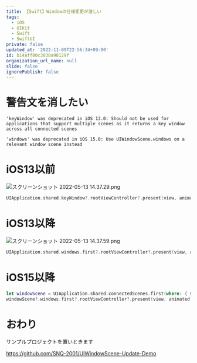 ```yaml
---
title: 【Swift】Windowの仕様変更が激しい
tags:
  - iOS
  - UIKit
  - Swift
  - SwiftUI
private: false
updated_at: '2022-11-09T22:56:34+09:00'
id: b14aff80c3038a98129f
organization_url_name: null
slide: false
ignorePublish: false
---
```

# 警告文を消したい
```
'keyWindow' was deprecated in iOS 13.0: Should not be used for applications that support multiple scenes as it returns a key window across all connected scenes
```
```
'windows' was deprecated in iOS 15.0: Use UIWindowScene.windows on a relevant window scene instead
```
# iOS13以前
![スクリーンショット 2022-05-13 14.37.29.png](https://qiita-image-store.s3.ap-northeast-1.amazonaws.com/0/1745371/082136e9-ae2a-2578-8aaa-7b3c213a7549.png)
```Swift
UIApplication.shared.keyWindow?.rootViewController?.present(view, animated: true, completion: nil)
```
# iOS13以降
![スクリーンショット 2022-05-13 14.37.59.png](https://qiita-image-store.s3.ap-northeast-1.amazonaws.com/0/1745371/b5926d98-6703-c591-65a8-ec6206f2bfc2.png)
```Swift
UIApplication.shared.windows.first?.rootViewController?.present(view, animated: true, completion: nil)
```

# iOS15以降
```Swift
let windowScene = UIApplication.shared.connectedScenes.first(where: { $0.activationState == .foregroundActive }) as? UIWindowScene
windowScene?.windows.first?.rootViewController?.present(view, animated: true, completion: nil)
```

# おわり
サンプルプロジェクトを置いときます

https://github.com/SNQ-2001/UIWindowScene-Update-Demo
